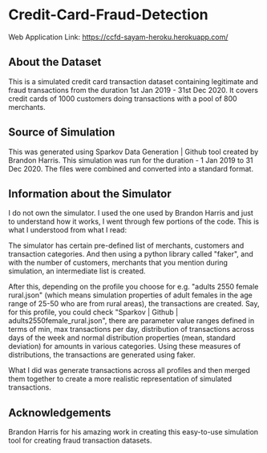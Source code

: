 # Credit-Card-Fraud-Detection

Web Application Link: https://ccfd-sayam-heroku.herokuapp.com/

## About the Dataset

This is a simulated credit card transaction dataset containing legitimate and fraud transactions from the duration 1st Jan 2019 - 31st Dec 2020. It covers credit cards of 1000 customers doing transactions with a pool of 800 merchants.

## Source of Simulation

This was generated using Sparkov Data Generation | Github tool created by Brandon Harris. This simulation was run for the duration - 1 Jan 2019 to 31 Dec 2020. The files were combined and converted into a standard format.

## Information about the Simulator

I do not own the simulator. I used the one used by Brandon Harris and just to understand how it works, I went through few portions of the code. This is what I understood from what I read:

The simulator has certain pre-defined list of merchants, customers and transaction categories. And then using a python library called "faker", and with the number of customers, merchants that you mention during simulation, an intermediate list is created.

After this, depending on the profile you choose for e.g. "adults 2550 female rural.json" (which means simulation properties of adult females in the age range of 25-50 who are from rural areas), the transactions are created. Say, for this profile, you could check "Sparkov | Github | adults2550female_rural.json", there are parameter value ranges defined in terms of min, max transactions per day, distribution of transactions across days of the week and normal distribution properties (mean, standard deviation) for amounts in various categories. Using these measures of distributions, the transactions are generated using faker.

What I did was generate transactions across all profiles and then merged them together to create a more realistic representation of simulated transactions.

## Acknowledgements

Brandon Harris for his amazing work in creating this easy-to-use simulation tool for creating fraud transaction datasets.

